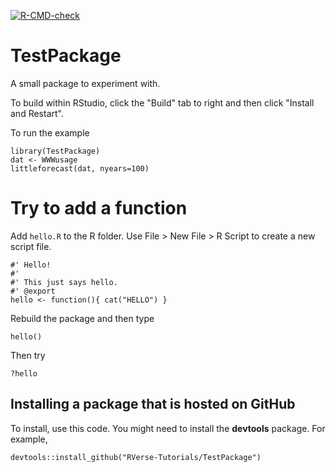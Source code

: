   <!-- badges: start -->
  [![R-CMD-check](https://github.com/RVerse-Tutorials/TestPackage/workflows/R-CMD-check/badge.svg)](https://github.com/RVerse-Tutorials/TestPackage/actions)
  <!-- badges: end -->

# TestPackage
A small package to experiment with.

To build within RStudio, click the "Build" tab to right and then click "Install and Restart".

To run the example
```
library(TestPackage)
dat <- WWWusage
littleforecast(dat, nyears=100)
```

# Try to add a function

Add `hello.R` to the R folder. Use File > New File > R Script to create a new script file.

```
#' Hello!
#' 
#' This just says hello.
#' @export
hello <- function(){ cat("HELLO") }
```

Rebuild the package and then type
```
hello()
```

Then try
```
?hello
```


## Installing a package that is hosted on GitHub

To install, use this code. You might need to install the **devtools** package. For example,
```
devtools::install_github("RVerse-Tutorials/TestPackage")
```




